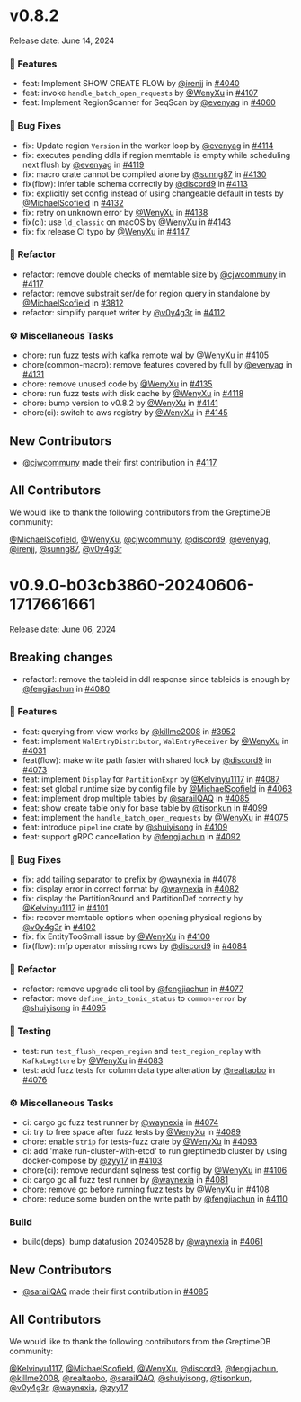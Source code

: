 # v0.8.2

Release date: June 14, 2024

### 🚀 Features

* feat: Implement SHOW CREATE FLOW by [@irenjj](https://github.com/irenjj) in [#4040](https://github.com/GreptimeTeam/greptimedb/pull/4040)
* feat: invoke `handle_batch_open_requests` by [@WenyXu](https://github.com/WenyXu) in [#4107](https://github.com/GreptimeTeam/greptimedb/pull/4107)
* feat: Implement RegionScanner for SeqScan by [@evenyag](https://github.com/evenyag) in [#4060](https://github.com/GreptimeTeam/greptimedb/pull/4060)

### 🐛 Bug Fixes

* fix: Update region `Version` in the worker loop by [@evenyag](https://github.com/evenyag) in [#4114](https://github.com/GreptimeTeam/greptimedb/pull/4114)
* fix: executes pending ddls if region memtable is empty while scheduling next flush by [@evenyag](https://github.com/evenyag) in [#4119](https://github.com/GreptimeTeam/greptimedb/pull/4119)
* fix: macro crate cannot be compiled alone by [@sunng87](https://github.com/sunng87) in [#4130](https://github.com/GreptimeTeam/greptimedb/pull/4130)
* fix(flow): infer table schema correctly by [@discord9](https://github.com/discord9) in [#4113](https://github.com/GreptimeTeam/greptimedb/pull/4113)
* fix: explicitly set config instead of using changeable default in tests by [@MichaelScofield](https://github.com/MichaelScofield) in [#4132](https://github.com/GreptimeTeam/greptimedb/pull/4132)
* fix: retry on unknown error by [@WenyXu](https://github.com/WenyXu) in [#4138](https://github.com/GreptimeTeam/greptimedb/pull/4138)
* fix(ci): use `ld_classic` on macOS by [@WenyXu](https://github.com/WenyXu) in [#4143](https://github.com/GreptimeTeam/greptimedb/pull/4143)
* fix: fix release CI typo by [@WenyXu](https://github.com/WenyXu) in [#4147](https://github.com/GreptimeTeam/greptimedb/pull/4147)

### 🚜 Refactor

* refactor: remove double checks of memtable size by [@cjwcommuny](https://github.com/cjwcommuny) in [#4117](https://github.com/GreptimeTeam/greptimedb/pull/4117)
* refactor: remove substrait ser/de for region query in standalone by [@MichaelScofield](https://github.com/MichaelScofield) in [#3812](https://github.com/GreptimeTeam/greptimedb/pull/3812)
* refactor: simplify parquet writer by [@v0y4g3r](https://github.com/v0y4g3r) in [#4112](https://github.com/GreptimeTeam/greptimedb/pull/4112)

### ⚙️ Miscellaneous Tasks

* chore: run fuzz tests with kafka remote wal by [@WenyXu](https://github.com/WenyXu) in [#4105](https://github.com/GreptimeTeam/greptimedb/pull/4105)
* chore(common-macro): remove features covered by full by [@evenyag](https://github.com/evenyag) in [#4131](https://github.com/GreptimeTeam/greptimedb/pull/4131)
* chore: remove unused code by [@WenyXu](https://github.com/WenyXu) in [#4135](https://github.com/GreptimeTeam/greptimedb/pull/4135)
* chore: run fuzz tests with disk cache by [@WenyXu](https://github.com/WenyXu) in [#4118](https://github.com/GreptimeTeam/greptimedb/pull/4118)
* chore: bump version to v0.8.2 by [@WenyXu](https://github.com/WenyXu) in [#4141](https://github.com/GreptimeTeam/greptimedb/pull/4141)
* chore(ci): switch to aws registry by [@WenyXu](https://github.com/WenyXu) in [#4145](https://github.com/GreptimeTeam/greptimedb/pull/4145)

## New Contributors

* [@cjwcommuny](https://github.com/cjwcommuny) made their first contribution in [#4117](https://github.com/GreptimeTeam/greptimedb/pull/4117)

## All Contributors

We would like to thank the following contributors from the GreptimeDB community:

[@MichaelScofield](https://github.com/MichaelScofield), [@WenyXu](https://github.com/WenyXu), [@cjwcommuny](https://github.com/cjwcommuny), [@discord9](https://github.com/discord9), [@evenyag](https://github.com/evenyag), [@irenjj](https://github.com/irenjj), [@sunng87](https://github.com/sunng87), [@v0y4g3r](https://github.com/v0y4g3r)

# v0.9.0-b03cb3860-20240606-1717661661

Release date: June 06, 2024

## Breaking changes

* refactor!: remove the tableid in ddl response since tableids is enough by [@fengjiachun](https://github.com/fengjiachun) in [#4080](https://github.com/GreptimeTeam/greptimedb/pull/4080)

### 🚀 Features

* feat: querying from view works by [@killme2008](https://github.com/killme2008) in [#3952](https://github.com/GreptimeTeam/greptimedb/pull/3952)
* feat: implement `WalEntryDistributor`, `WalEntryReceiver` by [@WenyXu](https://github.com/WenyXu) in [#4031](https://github.com/GreptimeTeam/greptimedb/pull/4031)
* feat(flow): make write path faster with shared lock by [@discord9](https://github.com/discord9) in [#4073](https://github.com/GreptimeTeam/greptimedb/pull/4073)
* feat: implement `Display` for `PartitionExpr` by [@Kelvinyu1117](https://github.com/Kelvinyu1117) in [#4087](https://github.com/GreptimeTeam/greptimedb/pull/4087)
* feat: set global runtime size by config file by [@MichaelScofield](https://github.com/MichaelScofield) in [#4063](https://github.com/GreptimeTeam/greptimedb/pull/4063)
* feat: implement drop multiple tables by [@sarailQAQ](https://github.com/sarailQAQ) in [#4085](https://github.com/GreptimeTeam/greptimedb/pull/4085)
* feat: show create table only for base table by [@tisonkun](https://github.com/tisonkun) in [#4099](https://github.com/GreptimeTeam/greptimedb/pull/4099)
* feat: implement the `handle_batch_open_requests` by [@WenyXu](https://github.com/WenyXu) in [#4075](https://github.com/GreptimeTeam/greptimedb/pull/4075)
* feat: introduce `pipeline` crate by [@shuiyisong](https://github.com/shuiyisong) in [#4109](https://github.com/GreptimeTeam/greptimedb/pull/4109)
* feat: support gRPC cancellation by [@fengjiachun](https://github.com/fengjiachun) in [#4092](https://github.com/GreptimeTeam/greptimedb/pull/4092)

### 🐛 Bug Fixes

* fix: add tailing separator to prefix by [@waynexia](https://github.com/waynexia) in [#4078](https://github.com/GreptimeTeam/greptimedb/pull/4078)
* fix: display error in correct format by [@waynexia](https://github.com/waynexia) in [#4082](https://github.com/GreptimeTeam/greptimedb/pull/4082)
* fix: display the PartitionBound and PartitionDef correctly by [@Kelvinyu1117](https://github.com/Kelvinyu1117) in [#4101](https://github.com/GreptimeTeam/greptimedb/pull/4101)
* fix: recover memtable options when opening physical regions by [@v0y4g3r](https://github.com/v0y4g3r) in [#4102](https://github.com/GreptimeTeam/greptimedb/pull/4102)
* fix: fix EntityTooSmall issue by [@WenyXu](https://github.com/WenyXu) in [#4100](https://github.com/GreptimeTeam/greptimedb/pull/4100)
* fix(flow): mfp operator missing rows by [@discord9](https://github.com/discord9) in [#4084](https://github.com/GreptimeTeam/greptimedb/pull/4084)

### 🚜 Refactor

* refactor: remove upgrade cli tool by [@fengjiachun](https://github.com/fengjiachun) in [#4077](https://github.com/GreptimeTeam/greptimedb/pull/4077)
* refactor: move `define_into_tonic_status` to `common-error` by [@shuiyisong](https://github.com/shuiyisong) in [#4095](https://github.com/GreptimeTeam/greptimedb/pull/4095)

### 🧪 Testing

* test: run `test_flush_reopen_region` and `test_region_replay` with `KafkaLogStore` by [@WenyXu](https://github.com/WenyXu) in [#4083](https://github.com/GreptimeTeam/greptimedb/pull/4083)
* test: add fuzz tests for column data type alteration by [@realtaobo](https://github.com/realtaobo) in [#4076](https://github.com/GreptimeTeam/greptimedb/pull/4076)

### ⚙️ Miscellaneous Tasks

* ci: cargo gc fuzz test runner by [@waynexia](https://github.com/waynexia) in [#4074](https://github.com/GreptimeTeam/greptimedb/pull/4074)
* ci: try to free space after fuzz tests by [@WenyXu](https://github.com/WenyXu) in [#4089](https://github.com/GreptimeTeam/greptimedb/pull/4089)
* chore: enable `strip` for tests-fuzz crate by [@WenyXu](https://github.com/WenyXu) in [#4093](https://github.com/GreptimeTeam/greptimedb/pull/4093)
* ci: add 'make run-cluster-with-etcd' to run greptimedb cluster by using docker-compose by [@zyy17](https://github.com/zyy17) in [#4103](https://github.com/GreptimeTeam/greptimedb/pull/4103)
* chore(ci): remove redundant sqlness test config by [@WenyXu](https://github.com/WenyXu) in [#4106](https://github.com/GreptimeTeam/greptimedb/pull/4106)
* ci: cargo gc all fuzz test runner by [@waynexia](https://github.com/waynexia) in [#4081](https://github.com/GreptimeTeam/greptimedb/pull/4081)
* chore: remove gc before running fuzz tests by [@WenyXu](https://github.com/WenyXu) in [#4108](https://github.com/GreptimeTeam/greptimedb/pull/4108)
* chore: reduce some burden on the write path by [@fengjiachun](https://github.com/fengjiachun) in [#4110](https://github.com/GreptimeTeam/greptimedb/pull/4110)

### Build

* build(deps): bump datafusion 20240528 by [@waynexia](https://github.com/waynexia) in [#4061](https://github.com/GreptimeTeam/greptimedb/pull/4061)

## New Contributors

* [@sarailQAQ](https://github.com/sarailQAQ) made their first contribution in [#4085](https://github.com/GreptimeTeam/greptimedb/pull/4085)

## All Contributors

We would like to thank the following contributors from the GreptimeDB community:

[@Kelvinyu1117](https://github.com/Kelvinyu1117), [@MichaelScofield](https://github.com/MichaelScofield), [@WenyXu](https://github.com/WenyXu), [@discord9](https://github.com/discord9), [@fengjiachun](https://github.com/fengjiachun), [@killme2008](https://github.com/killme2008), [@realtaobo](https://github.com/realtaobo), [@sarailQAQ](https://github.com/sarailQAQ), [@shuiyisong](https://github.com/shuiyisong), [@tisonkun](https://github.com/tisonkun), [@v0y4g3r](https://github.com/v0y4g3r), [@waynexia](https://github.com/waynexia), [@zyy17](https://github.com/zyy17)

